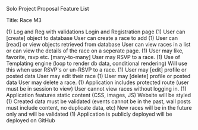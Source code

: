 Solo Project Proposal
Feature List

Title: Race M3

(1) Log and Reg with validations
    Login and Registration page
(1) User can [create] object to database
    User can create a race to add
(1) User can [read] or view objects retrieved from database
    User can view races in a list or can view the details of the race on a seperate page.
(1) User may like, favorite, rsvp etc. [many-to-many]
    User may RSVP to a race.
(1) Use of Templating engine (loop to render db data, conditional rendering)
    Will use this when user RSVP's or un-RSVP to a race.
(1) User may [edit] profile or posted data
    User may edit their race
(1) User may [delete] profile or posted data
    User may delete a race.
(1) Application includes protected route (user must be in session to view)
    User cannot view races without logging in.
(1) Application features static content (CSS, images, JS)
    Website will be styled
(1) Created data must be validated (events cannot be in the past, wall posts must include content, no duplicate data, etc)
    New races will be in the future only and will be validated
(1) Application is publicly deployed
    will be deployed on GitHub 
